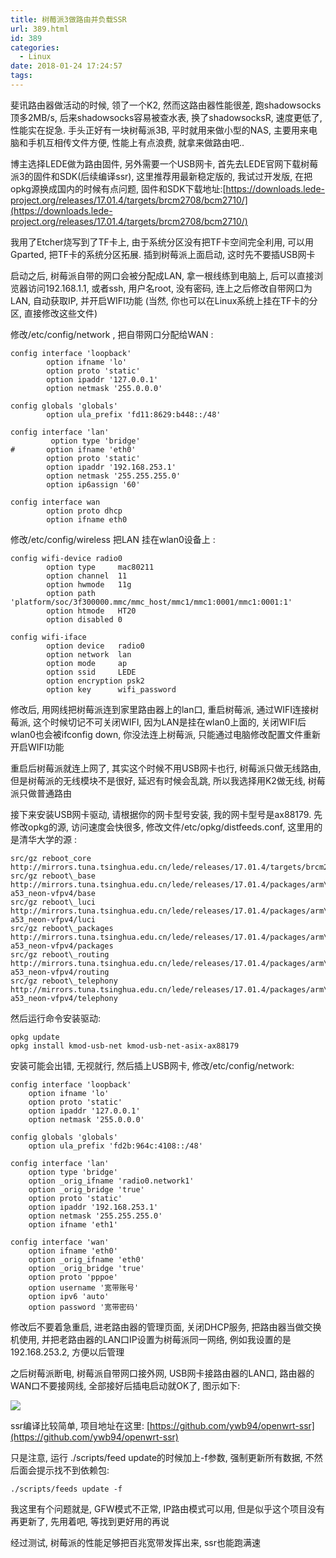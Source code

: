 ```yaml
---
title: 树莓派3做路由并负载SSR
url: 389.html
id: 389
categories:
  - Linux
date: 2018-01-24 17:24:57
tags:
---
```


斐讯路由器做活动的时候, 领了一个K2, 然而这路由器性能很差, 跑shadowsocks顶多2MB/s, 后来shadowsocks容易被查水表, 换了shadowsocksR, 速度更低了, 性能实在捉急. 手头正好有一块树莓派3B, 平时就用来做小型的NAS, 主要用来电脑和手机互相传文件方便, 性能上有点浪费, 就拿来做路由吧..

  

博主选择LEDE做为路由固件, 另外需要一个USB网卡, 首先去LEDE官网下载树莓派3的固件和SDK(后续编译ssr), 这里推荐用最新稳定版的, 我试过开发版, 在把opkg源换成国内的时候有点问题, 固件和SDK下载地址:[https://downloads.lede-project.org/releases/17.01.4/targets/brcm2708/bcm2710/](https://downloads.lede-project.org/releases/17.01.4/targets/brcm2708/bcm2710/)

  

我用了Etcher烧写到了TF卡上, 由于系统分区没有把TF卡空间完全利用, 可以用Gparted, 把TF卡的系统分区拓展. 插到树莓派上面启动, 这时先不要插USB网卡

启动之后, 树莓派自带的网口会被分配成LAN, 拿一根线练到电脑上, 后可以直接浏览器访问192.168.1.1, 或者ssh, 用户名root, 没有密码, 连上之后修改自带网口为LAN, 自动获取IP, 并开启WIFI功能 (当然, 你也可以在Linux系统上挂在TF卡的分区, 直接修改这些文件)

  

修改/etc/config/network , 把自带网口分配给WAN :

  
```
config interface 'loopback'
        option ifname 'lo'
        option proto 'static'
        option ipaddr '127.0.0.1'
        option netmask '255.0.0.0'

config globals 'globals'
        option ula_prefix 'fd11:8629:b448::/48'

config interface 'lan'
         option type 'bridge'
#       option ifname 'eth0'
        option proto 'static'
        option ipaddr '192.168.253.1'
        option netmask '255.255.255.0'
        option ip6assign '60'

config interface wan
        option proto dhcp
        option ifname eth0
```
  

  

修改/etc/config/wireless 把LAN 挂在wlan0设备上 :

  
```
config wifi-device radio0
        option type     mac80211
        option channel  11
        option hwmode   11g
        option path     'platform/soc/3f300000.mmc/mmc_host/mmc1/mmc1:0001/mmc1:0001:1'
        option htmode   HT20
        option disabled 0

config wifi-iface
        option device   radio0
        option network  lan
        option mode     ap
        option ssid     LEDE
        option encryption psk2
        option key      wifi_password
```
  

  

修改后, 用网线把树莓派连到家里路由器上的lan口, 重启树莓派, 通过WIFI连接树莓派, 这个时候切记不可关闭WIFI, 因为LAN是挂在wlan0上面的, 关闭WIFI后wlan0也会被ifconfig down, 你没法连上树莓派, 只能通过电脑修改配置文件重新开启WIFI功能

重启后树莓派就连上网了, 其实这个时候不用USB网卡也行, 树莓派只做无线路由, 但是树莓派的无线模块不是很好, 延迟有时候会乱跳, 所以我选择用K2做无线, 树莓派只做普通路由

接下来安装USB网卡驱动, 请根据你的网卡型号安装, 我的网卡型号是ax88179. 先修改opkg的源, 访问速度会快很多, 修改文件/etc/opkg/distfeeds.conf, 这里用的是清华大学的源 :

  
```
src/gz reboot_core http://mirrors.tuna.tsinghua.edu.cn/lede/releases/17.01.4/targets/brcm2708/bcm2710/packages
src/gz reboot\_base http://mirrors.tuna.tsinghua.edu.cn/lede/releases/17.01.4/packages/arm\_cortex-a53_neon-vfpv4/base
src/gz reboot\_luci http://mirrors.tuna.tsinghua.edu.cn/lede/releases/17.01.4/packages/arm\_cortex-a53_neon-vfpv4/luci
src/gz reboot\_packages http://mirrors.tuna.tsinghua.edu.cn/lede/releases/17.01.4/packages/arm\_cortex-a53_neon-vfpv4/packages
src/gz reboot\_routing http://mirrors.tuna.tsinghua.edu.cn/lede/releases/17.01.4/packages/arm\_cortex-a53_neon-vfpv4/routing
src/gz reboot\_telephony http://mirrors.tuna.tsinghua.edu.cn/lede/releases/17.01.4/packages/arm\_cortex-a53_neon-vfpv4/telephony
```
  

然后运行命令安装驱动:
```
opkg update
opkg install kmod-usb-net kmod-usb-net-asix-ax88179
```
  

安装可能会出错, 无视就行, 然后插上USB网卡, 修改/etc/config/network:
```
config interface 'loopback'
	option ifname 'lo'
	option proto 'static'
	option ipaddr '127.0.0.1'
	option netmask '255.0.0.0'

config globals 'globals'
	option ula_prefix 'fd2b:964c:4108::/48'

config interface 'lan'
	option type 'bridge'
	option _orig_ifname 'radio0.network1'
	option _orig_bridge 'true'
	option proto 'static'
	option ipaddr '192.168.253.1'
	option netmask '255.255.255.0'
	option ifname 'eth1'

config interface 'wan'
	option ifname 'eth0'
	option _orig_ifname 'eth0'
	option _orig_bridge 'true'
	option proto 'pppoe'
	option username '宽带账号'
	option ipv6 'auto'
	option password '宽带密码'
```
修改后不要着急重启, 进老路由器的管理页面, 关闭DHCP服务, 把路由器当做交换机使用, 并把老路由器的LAN口IP设置为树莓派同一网络, 例如我设置的是192.168.253.2, 方便以后管理  

  

之后树莓派断电, 树莓派自带网口接外网, USB网卡接路由器的LAN口, 路由器的WAN口不要接网线, 全部接好后插电启动就OK了, 图示如下:

![](/images/raspberry3_router.png)

  

  

ssr编译比较简单, 项目地址在这里: [https://github.com/ywb94/openwrt-ssr](https://github.com/ywb94/openwrt-ssr)

只是注意, 运行 ./scripts/feed update的时候加上-f参数, 强制更新所有数据, 不然后面会提示找不到依赖包:
```
./scripts/feeds update -f
```
我这里有个问题就是, GFW模式不正常, IP路由模式可以用, 但是似乎这个项目没有再更新了, 先用着吧, 等找到更好用的再说  

  

经过测试, 树莓派的性能足够把百兆宽带发挥出来, ssr也能跑满速
